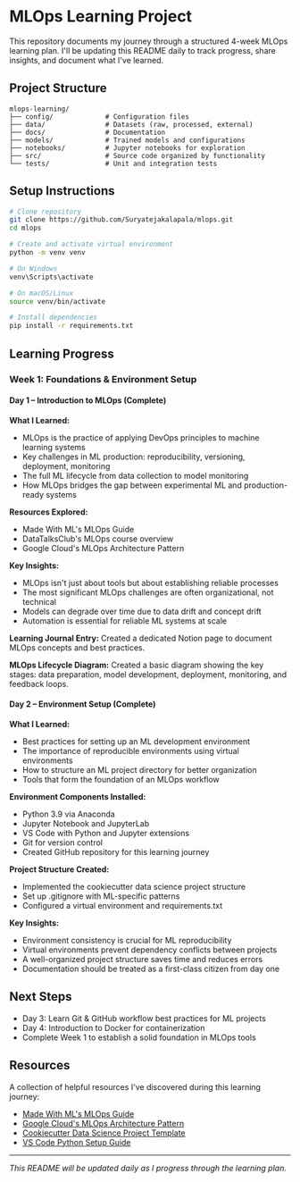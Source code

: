# MLOps Learning Project

This repository documents my journey through a structured 4-week MLOps learning plan. I'll be updating this README daily to track progress, share insights, and document what I've learned.

## Project Structure

```
mlops-learning/
├── config/             # Configuration files
├── data/               # Datasets (raw, processed, external)
├── docs/               # Documentation
├── models/             # Trained models and configurations
├── notebooks/          # Jupyter notebooks for exploration
├── src/                # Source code organized by functionality
└── tests/              # Unit and integration tests
```

## Setup Instructions

```bash
# Clone repository
git clone https://github.com/Suryatejakalapala/mlops.git
cd mlops

# Create and activate virtual environment
python -m venv venv

# On Windows
venv\Scripts\activate

# On macOS/Linux
source venv/bin/activate

# Install dependencies
pip install -r requirements.txt
```

## Learning Progress

### Week 1: Foundations & Environment Setup

#### Day 1 – Introduction to MLOps (Complete)

**What I Learned:**
- MLOps is the practice of applying DevOps principles to machine learning systems
- Key challenges in ML production: reproducibility, versioning, deployment, monitoring
- The full ML lifecycle from data collection to model monitoring
- How MLOps bridges the gap between experimental ML and production-ready systems

**Resources Explored:**
- Made With ML's MLOps Guide
- DataTalksClub's MLOps course overview
- Google Cloud's MLOps Architecture Pattern

**Key Insights:**
- MLOps isn't just about tools but about establishing reliable processes
- The most significant MLOps challenges are often organizational, not technical
- Models can degrade over time due to data drift and concept drift
- Automation is essential for reliable ML systems at scale

**Learning Journal Entry:** Created a dedicated Notion page to document MLOps concepts and best practices.

**MLOps Lifecycle Diagram:** Created a basic diagram showing the key stages: data preparation, model development, deployment, monitoring, and feedback loops.

#### Day 2 – Environment Setup (Complete)

**What I Learned:**
- Best practices for setting up an ML development environment
- The importance of reproducible environments using virtual environments
- How to structure an ML project directory for better organization
- Tools that form the foundation of an MLOps workflow

**Environment Components Installed:**
- Python 3.9 via Anaconda
- Jupyter Notebook and JupyterLab
- VS Code with Python and Jupyter extensions
- Git for version control
- Created GitHub repository for this learning journey

**Project Structure Created:**
- Implemented the cookiecutter data science project structure
- Set up .gitignore with ML-specific patterns
- Configured a virtual environment and requirements.txt

**Key Insights:**
- Environment consistency is crucial for ML reproducibility
- Virtual environments prevent dependency conflicts between projects
- A well-organized project structure saves time and reduces errors
- Documentation should be treated as a first-class citizen from day one

## Next Steps

- Day 3: Learn Git & GitHub workflow best practices for ML projects
- Day 4: Introduction to Docker for containerization
- Complete Week 1 to establish a solid foundation in MLOps tools

## Resources

A collection of helpful resources I've discovered during this learning journey:

- [Made With ML's MLOps Guide](https://madewithml.com/courses/mlops/)
- [Google Cloud's MLOps Architecture Pattern](https://cloud.google.com/architecture/mlops-continuous-delivery-and-automation-pipelines-in-machine-learning)
- [Cookiecutter Data Science Project Template](https://drivendata.github.io/cookiecutter-data-science/)
- [VS Code Python Setup Guide](https://code.visualstudio.com/docs/python/python-tutorial)

---

*This README will be updated daily as I progress through the learning plan.*
